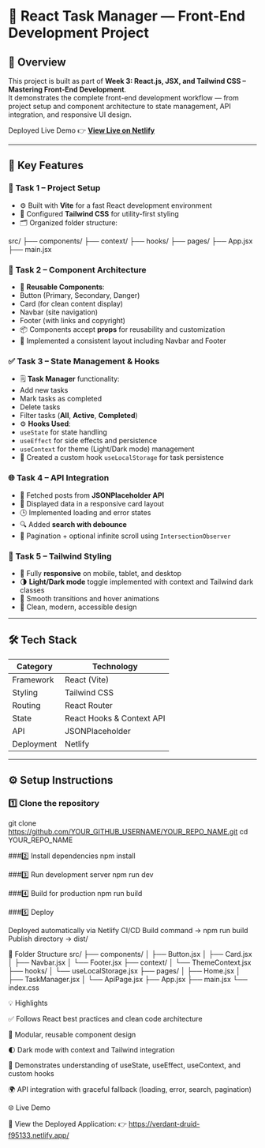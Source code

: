 # 🌟 **React Task Manager — Front-End Development Project**

## 🚀 **Overview**

This project is built as part of **Week 3: React.js, JSX, and Tailwind CSS – Mastering Front-End Development**.  
It demonstrates the complete front-end development workflow — from project setup and component architecture to state management, API integration, and responsive UI design.

Deployed Live Demo 👉 [**View Live on Netlify**](https://verdant-druid-f95133.netlify.app/)

---

## 🧩 **Key Features**

### 🧱 **Task 1 – Project Setup**
- ⚙️ Built with **Vite** for a fast React development environment  
- 💨 Configured **Tailwind CSS** for utility-first styling  
- 🗂️ Organized folder structure:


src/
├── components/
├── context/
├── hooks/
├── pages/
├── App.jsx
├── main.jsx




### 🧠 **Task 2 – Component Architecture**
- 🔘 **Reusable Components**:
- Button (Primary, Secondary, Danger)
- Card (for clean content display)
- Navbar (site navigation)
- Footer (with links and copyright)
- 📦 Components accept **props** for reusability and customization
- 🧩 Implemented a consistent layout including Navbar and Footer

### ✅ **Task 3 – State Management & Hooks**
- 🗒️ **Task Manager** functionality:
- Add new tasks  
- Mark tasks as completed  
- Delete tasks  
- Filter tasks (**All**, **Active**, **Completed**)  
- ⚙️ **Hooks Used**:
- `useState` for state handling  
- `useEffect` for side effects and persistence  
- `useContext` for theme (Light/Dark mode) management  
- 💾 Created a custom hook `useLocalStorage` for task persistence

### 🌐 **Task 4 – API Integration**
- 🔗 Fetched posts from **JSONPlaceholder API**
- 📃 Displayed data in a responsive card layout
- 🕒 Implemented loading and error states
- 🔍 Added **search with debounce**
- 📜 Pagination + optional infinite scroll using `IntersectionObserver`

### 🎨 **Task 5 – Tailwind Styling**
- 📱 Fully **responsive** on mobile, tablet, and desktop  
- 🌗 **Light/Dark mode** toggle implemented with context and Tailwind dark classes  
- 💫 Smooth transitions and hover animations  
- 💎 Clean, modern, accessible design

---

## 🛠️ **Tech Stack**

| Category | Technology |
|-----------|-------------|
| Framework | React (Vite) |
| Styling | Tailwind CSS |
| Routing | React Router |
| State | React Hooks & Context API |
| API | JSONPlaceholder |
| Deployment | Netlify |

---

## ⚙️ **Setup Instructions**

### 1️⃣ **Clone the repository**

git clone https://github.com/YOUR_GITHUB_USERNAME/YOUR_REPO_NAME.git
cd YOUR_REPO_NAME


###2️⃣ Install dependencies
npm install


###3️⃣ Run development server
npm run dev


###4️⃣ Build for production
npm run build


###5️⃣ Deploy


Deployed automatically via Netlify CI/CD
Build command → npm run build
Publish directory → dist/


🧭 Folder Structure
src/
├── components/
│   ├── Button.jsx
│   ├── Card.jsx
│   ├── Navbar.jsx
│   └── Footer.jsx
├── context/
│   └── ThemeContext.jsx
├── hooks/
│   └── useLocalStorage.jsx
├── pages/
│   ├── Home.jsx
│   ├── TaskManager.jsx
│   └── ApiPage.jsx
├── App.jsx
├── main.jsx
└── index.css


💡 Highlights

✅ Follows React best practices and clean code architecture

🧩 Modular, reusable component design

🌓 Dark mode with context and Tailwind integration

🧠 Demonstrates understanding of useState, useEffect, useContext, and custom hooks

🌍 API integration with graceful fallback (loading, error, search, pagination)



🌐 Live Demo

🚀 View the Deployed Application:
👉 https://verdant-druid-f95133.netlify.app/
